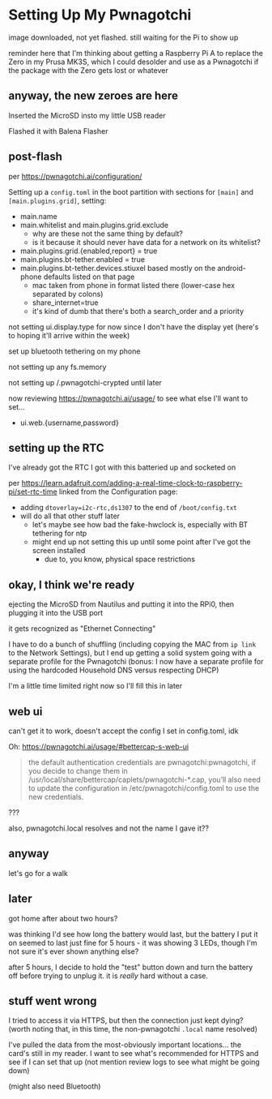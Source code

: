 # Setting Up My Pwnagotchi

image downloaded, not yet flashed. still waiting for the Pi to show up

reminder here that I'm thinking about getting a Raspberry Pi A to replace the Zero in my Prusa MK3S, which I could desolder and use as a Pwnagotchi if the package with the Zero gets lost or whatever

## anyway, the new zeroes are here

Inserted the MicroSD insto my little USB reader

Flashed it with Balena Flasher

## post-flash

per https://pwnagotchi.ai/configuration/

Setting up a `config.toml` in the boot partition with sections for `[main]` and `[main.plugins.grid]`, setting:

- main.name
- main.whitelist and main.plugins.grid.exclude
  - why are these not the same thing by default?
  - is it because it should never have data for a network on its whitelist?
- main.plugins.grid.{enabled,report} = true
- main.plugins.bt-tether.enabled = true
- main.plugins.bt-tether.devices.stiuxel based mostly on the android-phone defaults listed on that page
  - mac taken from phone in format listed there (lower-case hex separated by colons)
  - share_internet=true
  - it's kind of dumb that there's both a search_order and a priority

not setting ui.display.type for now since I don't have the display yet (here's to hoping it'll arrive within the week)

set up bluetooth tethering on my phone

not setting up any fs.memory

not setting up /.pwnagotchi-crypted until later

now reviewing https://pwnagotchi.ai/usage/ to see what else I'll want to set...

- ui.web.{username,password}

## setting up the RTC

I've already got the RTC I got with this batteried up and socketed on

per https://learn.adafruit.com/adding-a-real-time-clock-to-raspberry-pi/set-rtc-time linked from the Configuration page:

- adding `dtoverlay=i2c-rtc,ds1307` to the end of `/boot/config.txt`
- will do all that other stuff later
  - let's maybe see how bad the fake-hwclock is, especially with BT tethering for ntp
  - might end up not setting this up until some point after I've got the screen installed
    - due to, you know, physical space restrictions

## okay, I think we're ready

ejecting the MicroSD from Nautilus and putting it into the RPi0, then plugging it into the USB port

it gets recognized as "Ethernet Connecting"

I have to do a bunch of shuffling (including copying the MAC from `ip link` to the Network Settings), but I end up getting a solid system going with a separate profile for the Pwnagotchi (bonus: I now have a separate profile for using the hardcoded Household DNS versus respecting DHCP)

I'm a little time limited right now so I'll fill this in later

## web ui

can't get it to work, doesn't accept the config I set in config.toml, idk

Oh: https://pwnagotchi.ai/usage/#bettercap-s-web-ui

> the default authentication credentials are pwnagotchi:pwnagotchi, if you decide to change them in /usr/local/share/bettercap/caplets/pwnagotchi-*.cap, you’ll also need to update the configuration in /etc/pwnagotchi/config.toml to use the new credentials.

???

also, pwnagotchi.local resolves and not the name I gave it??

## anyway

let's go for a walk

## later

got home after about two hours?

was thinking I'd see how long the battery would last, but the battery I put it on seemed to last just fine for 5 hours - it was showing 3 LEDs, though I'm not sure it's ever shown anything else?

after 5 hours, I decide to hold the "test" button down and turn the battery off before trying to unplug it. it is *really* hard without a case.

## stuff went wrong

I tried to access it via HTTPS, but then the connection just kept dying? (worth noting that, in this time, the non-pwnagotchi `.local` name resolved)

I've pulled the data from the most-obviously important locations... the card's still in my reader. I want to see what's recommended for HTTPS and see if I can set that up (not mention review logs to see what might be going down)

(might also need Bluetooth)
